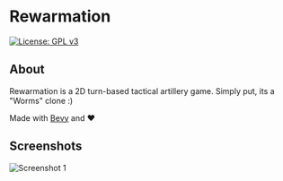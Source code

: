 # Rewarmation

[![License: GPL v3](https://img.shields.io/badge/License-GPLv3-blue.svg)](https://github.com/Nexfader/worms/blob/main/LICENSE)

## About

Rewarmation is a 2D turn-based tactical artillery game. Simply put, its a "Worms" clone :)

Made with [Bevy](https://bevyengine.org/) and ❤️

## Screenshots

![Screenshot 1](https://github.com/user-attachments/assets/9800bef0-8d05-4253-ad14-7a3b0d685fa5)
